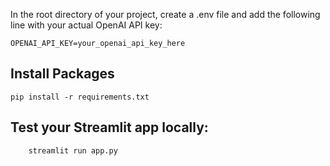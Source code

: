 In the root directory of your project, create a .env file and add the following line with your actual OpenAI API key:
```
OPENAI_API_KEY=your_openai_api_key_here
```
## Install Packages
```
pip install -r requirements.txt
```
## Test your Streamlit app locally:
```
    streamlit run app.py
```
